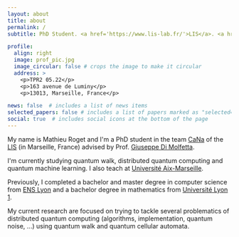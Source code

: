 ```yaml
---
layout: about
title: about
permalink: /
subtitle: PhD Student. <a href='https://www.lis-lab.fr/'>LIS</a>. <a href='https://www.univ-amu.fr/en'>Université Aix-Marseille</a>.

profile:
  align: right
  image: prof_pic.jpg
  image_circular: false # crops the image to make it circular
  address: >
    <p>TPR2 05.22</p>
    <p>163 avenue de Luminy</p>
    <p>13013, Marseille, France</p>

news: false  # includes a list of news items
selected_papers: false # includes a list of papers marked as "selected={true}"
social: true  # includes social icons at the bottom of the page
---
```


My name is Mathieu Roget and I'm a PhD student in the team <a href='https://cana.lis-lab.fr/'>CaNa</a> of the <a href='https://www.lis-lab.fr/'>LIS</a> (in Marseille, France) advised by Prof. <a href='https://www.giuseppe-dimolfetta.com/'>Giuseppe Di Molfetta</a>. 

I'm currently studying quantum walk, distributed quantum computing and quantum machine learning. I also teach at <a href='https://www.univ-amu.fr/en'>Université Aix-Marseille</a>.

Previously, I completed a bachelor and master degree in computer science from <a href='http://www.ens-lyon.fr/en/'>ENS Lyon</a> and a bachelor degree in mathematics from <a href='https://www.univ-lyon1.fr/en'>Université Lyon 1</a>.

My current research are focused on trying to tackle several problematics of distributed quantum computing (algorithms, implementation, quantum noise, ...) using quantum walk and quantum cellular automata.

 